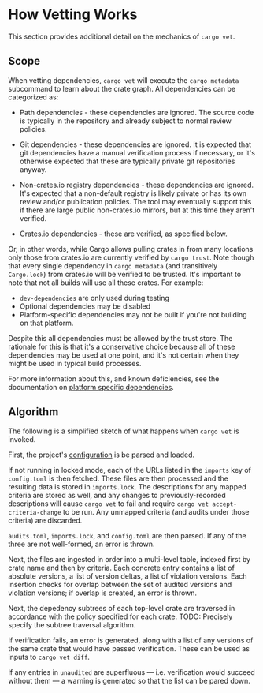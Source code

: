# How Vetting Works

This section provides additional detail on the mechanics of `cargo vet`.

## Scope

When vetting dependencies, `cargo vet` will execute the `cargo
metadata` subcommand to learn about the crate graph. All dependencies can be
categorized as:

* Path dependencies - these dependencies are ignored. The source code is
  typically in the repository and already subject to normal review policies.

* Git dependencies - these dependencies are ignored. It is expected that git
  dependencies have a manual verification process if necessary, or it's
  otherwise expected that these are typically private git repositories anyway.

* Non-crates.io registry dependencies - these dependencies are ignored. It's
  expected that a non-default registry is likely private or has its own review
  and/or publication policies. The tool may eventually support
  this if there are large public non-crates.io mirrors, but at this time they
  aren't verified.

* Crates.io dependencies - these are verified, as specified below.

Or, in other words, while Cargo allows pulling crates in from many locations
only those from crates.io are currently verified by `cargo trust`. Note though
that every single dependency in `cargo metadata` (and transitively `Cargo.lock`)
from crates.io will be verified to be trusted. It's important to note that not
all builds will use all these crates. For example:

* `dev-dependencies` are only used during testing
* Optional dependencies may be disabled
* Platform-specific dependencies may not be built if you're not building on
  that platform.

Despite this all dependencies must be allowed by the trust store. The
rationale for this is that it's a conservative choice because all of these
dependencies may be used at one point, and it's not certain when they might
be used in typical build processes.

For more information about this, and known deficiencies, see the documentation
on [platform specific dependencies](./platform-specific.md).

## Algorithm

The following is a simplified sketch of what happens when `cargo vet`
is invoked.

First, the project's [configuration](./config.md) is be parsed and loaded.

If not running in locked mode, each of the URLs listed in the `imports` key of
`config.toml` is then fetched. These files are then processed and the resulting
data is stored in `imports.lock`. The descriptions for any mapped criteria are
stored as well, and any changes to previously-recorded descriptions will cause
`cargo vet` to fail and require `cargo vet accept-criteria-change` to be run.
Any unmapped criteria (and audits under those criteria) are discarded.

`audits.toml`, `imports.lock`, and  `config.toml` are then parsed. If any of the
three are not well-formed, an error is thrown.

Next, the files are ingested in order into a multi-level table, indexed first by
crate name and then by criteria. Each concrete entry contains a list of absolute
versions, a list of version deltas, a list of violation versions. Each insertion
checks for overlap between the set of audited versions and violation versions;
if overlap is created, an error is thrown.

Next, the depedency subtrees of each top-level crate are traversed in accordance
with the policy specified for each crate. TODO: Precisely specify the subtree
traversal algorithm.

If verification fails, an error is generated, along with a list of any versions
of the same crate that would have passed verification. These can be used as
inputs to `cargo vet diff`.

If any entries in `unaudited` are superfluous — i.e. verification would succeed
without them — a warning is generated so that the list can be pared down.
